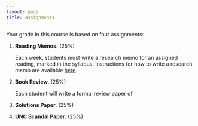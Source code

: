 ```yaml
---
layout: page
title: assignments
---
```


Your grade in this course is based on four assignments:

1. **Reading Memos.** (25%)  
   
   Each week, students must write a research memo for an assigned reading,
   marked in the syllabus. Instructions for how to write a research memo are
   available [here](http://chadblack.net/499F2017/img/precis-memo.pdf).

    
2. **Book Review.** (25%)
   
   Each student will write a formal review paper of 


3. **Solutions Paper**. (25%)


4. **UNC Scandal Paper.** (25%)

